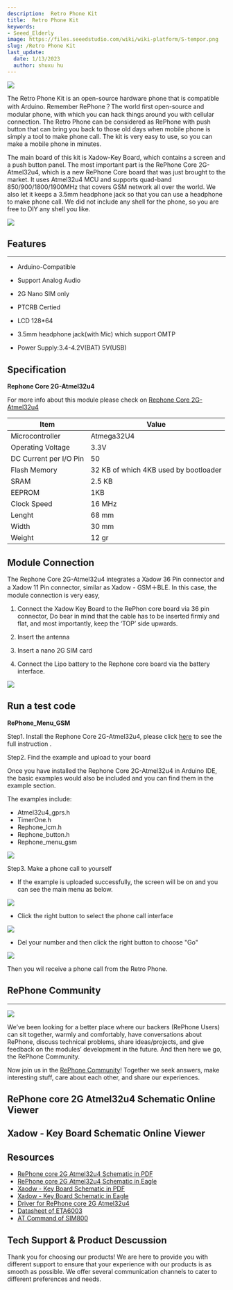 ```yaml
---
description:  Retro Phone Kit
title:  Retro Phone Kit
keywords:
- Seeed_Elderly
image: https://files.seeedstudio.com/wiki/wiki-platform/S-tempor.png
slug: /Retro Phone Kit
last_update:
  date: 1/13/2023
  author: shuxu hu
---
```

![](https://files.seeedstudio.com/wiki/Retro_Phone_Kit/img/Retro%20Phone%20Kit.jpg)

The Retro Phone Kit is an open-source hardware phone that is compatible with Arduino. Remember RePhone？The world first open-source and modular phone, with which you can hack things around you with cellular connection. The Retro Phone can be considered as RePhone with push button that can bring you back to those old days when mobile phone is simply a tool to make phone call. The kit is very easy to use, so you can make a mobile phone in minutes.

The main board of this kit is Xadow-Key Board, which contains a screen and a push button panel. The most important part is the RePhone Core 2G-Atmel32u4, which is a new RePhone Core board that was just brought to the market. It uses Atmel32u4 MCU and supports quad-band 850/900/1800/1900MHz that covers GSM network all over the world. We also let it keeps a 3.5mm headphone jack so that you can use a headphone to make phone call. We did not include any shell for the phone, so you are free to DIY any shell you like.

[![](https://files.seeedstudio.com/wiki/Seeed-WiKi/docs/images/300px-Get_One_Now_Banner-ragular.png)](https://www.seeedstudio.com/Retro-Phone-Kit-p-2797.html)

## Features
---
- Arduino-Compatible

- Support Analog Audio

- 2G Nano SIM only

- PTCRB Certied

- LCD 128*64

- 3.5mm headphone jack(with Mic) which support OMTP

- Power Supply:3.4-4.2V(BAT) 5V(USB)

## Specification

**Rephone Core 2G-Atmel32u4**

For more info about this module please check on [Rephone Core 2G-Atmel32u4](https://wiki.seeedstudio.com/RePhone_core_2G-Atmel32u4/)

|Item|	Value|
|---|---|
|Microcontroller|	Atmega32U4|
|Operating Voltage|	3.3V|
|DC Current per I/O Pin	|50|
|Flash Memory	|32 KB of which 4KB used by bootloader|
|SRAM	|2.5 KB
|EEPROM|	1KB
|Clock Speed	|16 MHz
|Lenght	|68 mm
|Width	|30 mm
|Weight	|12 gr

## Module Connection
The Rephone Core 2G-Atmel32u4  integrates a Xadow 36 Pin connector and a Xadow 11 Pin connector, similar as Xadow - GSM＋BLE. In this case, the module connection is very easy,

1. Connect the Xadow Key Board  to the RePhon core board via 36 pin connector, Do bear in mind that the cable has to be inserted firmly and flat, and most importantly, keep the ‘TOP’ side upwards.

2. Insert the antenna

3. Insert a nano 2G SIM card

4. Connect the Lipo battery to the Rephone core board via the battery interface.

![](https://files.seeedstudio.com/wiki/Retro_Phone_Kit/img/IMG_2275.JPG)

## Run a test code

**RePhone_Menu_GSM**

Step1. Install the Rephone Core 2G-Atmel32u4, please click [here](https://wiki.seeedstudio.com/RePhone_core_2G-Atmel32u4/#arduino-ide) to see the full instruction .

Step2. Find the example and upload to your board

Once you have installed the Rephone Core 2G-Atmel32u4 in Arduino IDE, the basic examples would also be included and you can find them in the example section.

The examples include:
- Atmel32u4_gprs.h
- TimerOne.h
- Rephone_lcm.h
- Rephone_button.h
- Rephone_menu_gsm

![](https://files.seeedstudio.com/wiki/Retro_Phone_Kit/img/Example%20code.png)

Step3.  Make a phone call to yourself

- If the example is uploaded successfully, the screen will be on and you can see the main menu as below.

![](https://files.seeedstudio.com/wiki/Retro_Phone_Kit/img/Main%20Manu.JPG)

- Click the right button to select the phone call interface

![](https://files.seeedstudio.com/wiki/Retro_Phone_Kit/img/Call.JPG)

- Del your number and then click the right button to choose "Go"

![](https://files.seeedstudio.com/wiki/Retro_Phone_Kit/img/Del.JPG)

Then you wil receive a phone call from the Retro Phone.

##  RePhone Community
---
[![](https://files.seeedstudio.com/wiki/RePhone_Lumi_Kit/img/RePhone_Community-2.png)](https://forum.seeedstudio.com/viewforum.php?f=71&amp;sid=b70f8138c89becf7701260bb41faf9f4)

We’ve been looking for a better place where our backers (RePhone Users) can sit together, warmly and comfortably, have conversations about RePhone, discuss technical problems, share ideas/projects, and give feedback on the modules’ development in the future. And then here we go, the RePhone Community.

Now join us in the [RePhone Community](https://forum.seeedstudio.com/viewforum.php?f=71&amp;sid=b70f8138c89becf7701260bb41faf9f4)! Together we seek answers, make interesting stuff, care about each other, and share our experiences.


## RePhone core 2G Atmel32u4 Schematic Online Viewer

<div className="altium-ecad-viewer" data-project-src="https://files.seeedstudio.com/wiki/Retro_Phone_Kit/res/RePhone%20core%202G-Atmel32u4%20v1.0_Eagle.zip" style={{borderRadius: '0px 0px 4px 4px', height: 500, borderStyle: 'solid', borderWidth: 1, borderColor: 'rgb(241, 241, 241)', overflow: 'hidden', maxWidth: 1280, maxHeight: 700, boxSizing: 'border-box'}}>
</div>


## Xadow - Key Board Schematic Online Viewer

<div className="altium-ecad-viewer" data-project-src="https://files.seeedstudio.com/wiki/Retro_Phone_Kit/res/202001232_PCBA%3BXadow%20-%20Key%20Board_Eagle.zip" style={{borderRadius: '0px 0px 4px 4px', height: 500, borderStyle: 'solid', borderWidth: 1, borderColor: 'rgb(241, 241, 241)', overflow: 'hidden', maxWidth: 1280, maxHeight: 700, boxSizing: 'border-box'}}>
</div>


## Resources

- [RePhone core 2G Atmel32u4 Schematic in PDF](https://files.seeedstudio.com/wiki/Retro_Phone_Kit/res/RePhone%20core%202G-Atmel32u4%20v1.0.pdf)
- [RePhone core 2G Atmel32u4 Schematic in Eagle](https://files.seeedstudio.com/wiki/Retro_Phone_Kit/res/RePhone%20core%202G-Atmel32u4%20v1.0_Eagle.zip)
- [Xaodw - Key Board Schematic in PDF](https://files.seeedstudio.com/wiki/Retro_Phone_Kit/res/Xadow%20-%20Key%20Board%20v1.0.pdf)
- [Xadow - Key Board Schematic in Eagle](https://files.seeedstudio.com/wiki/Retro_Phone_Kit/res/202001232_PCBA%3BXadow%20-%20Key%20Board_Eagle.zip)
- [Driver for RePhone core 2G Atmel32u4](https://files.seeedstudio.com/wiki/Retro_Phone_Kit/res/RePhone%20core%202G-Atmel32u4%20driver.zip)
- [Datasheet of ETA6003](https://files.seeedstudio.com/wiki/Retro_Phone_Kit/res/ETA6003.pdf)
- [AT Command of SIM800](https://files.seeedstudio.com/wiki/Retro_Phone_Kit/res/SIM800_AT.pdf)

## Tech Support & Product Descussion

Thank you for choosing our products! We are here to provide you with different support to ensure that your experience with our products is as smooth as possible. We offer several communication channels to cater to different preferences and needs.

<div class="button_tech_support_container">
<a href="https://forum.seeedstudio.com/" class="button_forum"></a> 
<a href="https://www.seeedstudio.com/contacts" class="button_email"></a>
</div>

<div class="button_tech_support_container">
<a href="https://discord.gg/eWkprNDMU7" class="button_discord"></a> 
<a href="https://github.com/Seeed-Studio/wiki-documents/discussions/69" class="button_discussion"></a>
</div>
